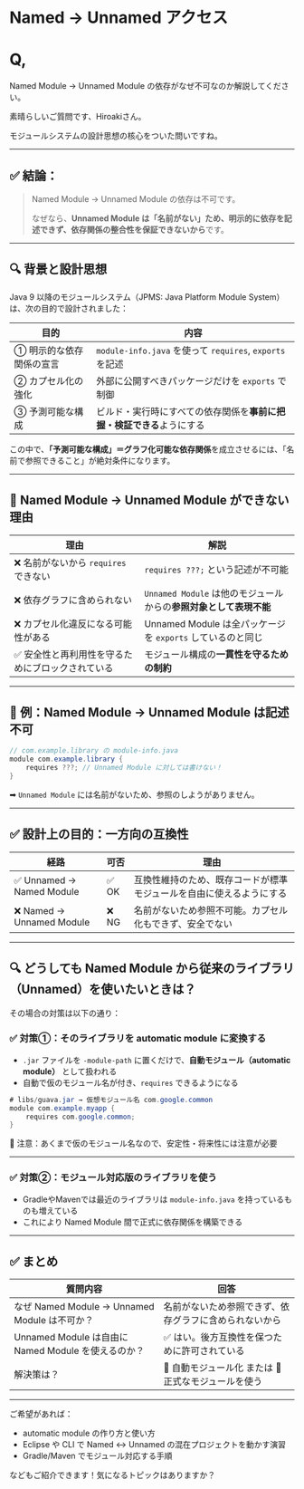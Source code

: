 # Named → Unnamed アクセス

# Q,

Named Module → Unnamed Module の依存がなぜ不可なのか解説してください。

素晴らしいご質問です、Hiroakiさん。

モジュールシステムの設計思想の核心をついた問いですね。

---

## ✅ 結論：

> Named Module → Unnamed Module の依存は不可です。
> 
> 
> なぜなら、**Unnamed Module は「名前がない」ため、明示的に依存を記述できず、依存関係の整合性を保証できないから**です。
> 

---

## 🔍 背景と設計思想

Java 9 以降のモジュールシステム（JPMS: Java Platform Module System）は、次の目的で設計されました：

| 目的 | 内容 |
| --- | --- |
| ① 明示的な依存関係の宣言 | `module-info.java` を使って `requires`, `exports` を記述 |
| ② カプセル化の強化 | 外部に公開すべきパッケージだけを `exports` で制御 |
| ③ 予測可能な構成 | ビルド・実行時にすべての依存関係を**事前に把握・検証できる**ようにする |

この中で、**「予測可能な構成」＝グラフ化可能な依存関係**を成立させるには、「名前で参照できること」が絶対条件になります。

---

## 🔸 Named Module → Unnamed Module ができない理由

| 理由 | 解説 |
| --- | --- |
| ❌ 名前がないから `requires` できない | `requires ???;` という記述が不可能 |
| ❌ 依存グラフに含められない | `Unnamed Module` は他のモジュールからの**参照対象として表現不能** |
| ❌ カプセル化違反になる可能性がある | Unnamed Module は全パッケージを `exports` しているのと同じ |
| ✅ 安全性と再利用性を守るためにブロックされている | モジュール構成の**一貫性を守るための制約** |

---

## 🔸 例：Named Module → Unnamed Module は記述不可

```java
// com.example.library の module-info.java
module com.example.library {
    requires ???; // Unnamed Module に対しては書けない！
}
```

➡ `Unnamed Module` には名前がないため、参照のしようがありません。

---

## ✅ 設計上の目的：**一方向の互換性**

| 経路 | 可否 | 理由 |
| --- | --- | --- |
| ✅ Unnamed → Named Module | ✅ OK | 互換性維持のため、既存コードが標準モジュールを自由に使えるようにする |
| ❌ Named → Unnamed Module | ❌ NG | 名前がないため参照不可能。カプセル化もできず、安全でない |

---

## 🔍 どうしても Named Module から従来のライブラリ（Unnamed）を使いたいときは？

その場合の対策は以下の通り：

### ✅ 対策①：**そのライブラリを automatic module に変換する**

- `.jar` ファイルを `-module-path` に置くだけで、**自動モジュール（automatic module）** として扱われる
- 自動で仮のモジュール名が付き、`requires` できるようになる

```java
# libs/guava.jar → 仮想モジュール名 com.google.common
module com.example.myapp {
    requires com.google.common;
}
```

📌 注意：あくまで仮のモジュール名なので、安定性・将来性には注意が必要

---

### ✅ 対策②：**モジュール対応版のライブラリを使う**

- GradleやMavenでは最近のライブラリは `module-info.java` を持っているものも増えている
- これにより Named Module 間で正式に依存関係を構築できる

---

## ✅ まとめ

| 質問内容 | 回答 |
| --- | --- |
| なぜ Named Module → Unnamed Module は不可か？ | 名前がないため参照できず、依存グラフに含められないから |
| Unnamed Module は自由に Named Module を使えるのか？ | ✅ はい。後方互換性を保つために許可されている |
| 解決策は？ | 📌 自動モジュール化 または 📌 正式なモジュールを使う |

---

ご希望があれば：

- automatic module の作り方と使い方
- Eclipse や CLI で Named ↔ Unnamed の混在プロジェクトを動かす演習
- Gradle/Maven でモジュール対応する手順

などもご紹介できます！気になるトピックはありますか？
